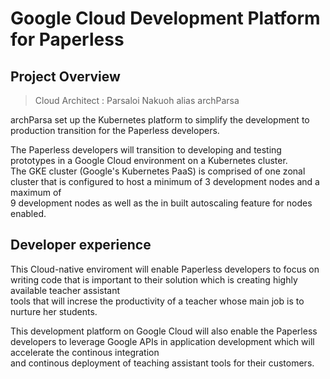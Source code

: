 
# Google Cloud Development Platform for Paperless

## Project Overview

> Cloud Architect : Parsaloi Nakuoh alias archParsa

archParsa set up the Kubernetes platform to simplify the development to production transition for the Paperless developers.

The Paperless developers will transition to developing and testing prototypes in a Google Cloud environment on a Kubernetes cluster.  
The GKE cluster (Google's Kubernetes PaaS) is comprised of one zonal cluster that is configured to host a minimum of 3 development nodes and a maximum of  
9 development nodes as well as the in built autoscaling feature for nodes enabled.

## Developer experience

This Cloud-native enviroment will enable Paperless developers to focus on writing code that is important to their solution which is creating highly available teacher assistant  
tools that will increse the productivity of a teacher whose main job is to nurture her students.  

This development platform on Google Cloud will also enable the Paperless developers to leverage Google APIs in application development which will accelerate the continous integration  
and continous deployment of teaching assistant tools for their customers.
